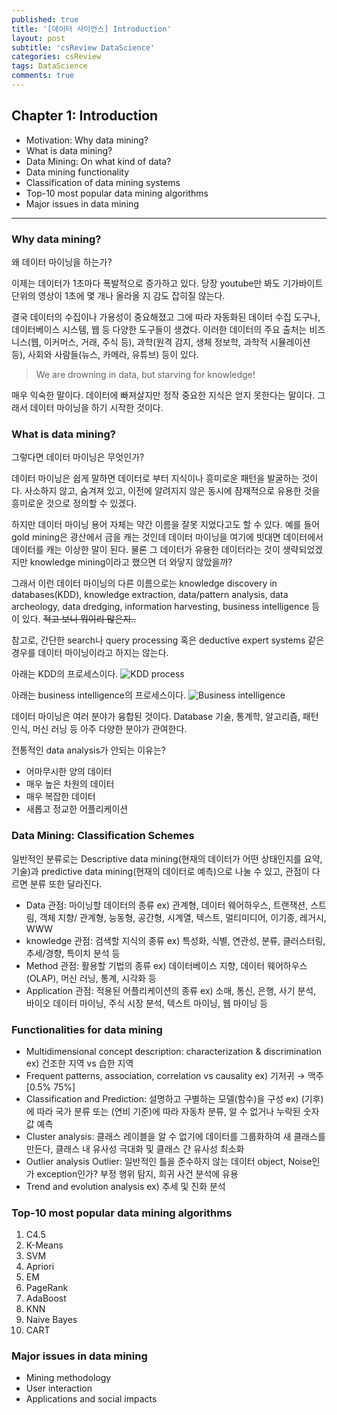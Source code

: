 ```yaml
---
published: true
title: '[데이터 사이언스] Introduction'
layout: post
subtitle: 'csReview DataScience'
categories: csReview
tags: DataScience
comments: true
---
```


## Chapter 1: Introduction
- Motivation: Why data mining?
- What is data mining?
- Data Mining: On what kind of data?
- Data mining functionality
- Classification of data mining systems
- Top-10 most popular data mining algorithms
- Major issues in data mining

---

### Why data mining?

왜 데이터 마이닝을 하는가?

이제는 데이터가 1초마다 폭발적으로 증가하고 있다. 당장 youtube만 봐도 기가바이트 단위의 영상이 1초에 몇 개나 올라올 지 감도 잡히질 않는다.

결국 데이터의 수집이나 가용성이 중요해졌고 그에 따라 자동화된 데이터 수집 도구나, 데이터베이스 시스템, 웹 등 다양한 도구들이 생겼다. 이러한 데이터의 주요 출처는 비즈니스(웹, 이커머스, 거래, 주식 등), 과학(원격 감지, 생체 정보학, 과학적 시뮬레이션 등), 사회와 사람들(뉴스, 카메라, 유튜브) 등이 있다.

> We are drowning in data, but starving for knowledge!

매우 익숙한 말이다. 데이터에 빠져살지만 정작 중요한 지식은 얻지 못한다는 말이다. 그래서 데이터 마이닝을 하기 시작한 것이다.

### What is data mining?

그렇다면 데이터 마이닝은 무엇인가?

데이터 마이닝은 쉽게 말하면 데이터로 부터 지식이나 흥미로운 패턴을 발굴하는 것이다. 사소하지 않고, 숨겨져 있고, 이전에 알려지지 않은 동시에 잠재적으로 유용한 것을 흥미로운 것으로 정의할 수 있겠다.

하지만 데이터 마이닝 용어 자체는 약간 이름을 잘못 지었다고도 할 수 있다. 예를 들어 gold mining은 광산에서 금을 캐는 것인데 데이터 마이닝을 여기에 빗대면 데이터에서 데이터를 캐는 이상한 말이 된다. 물론 그 데이터가 유용한 데이터라는 것이 생략되었겠지만 knowledge mining이라고 했으면 더 와닿지 않았을까?

그래서 이런 데이터 마이닝의 다른 이름으로는 knowledge discovery in databases(KDD), knowledge extraction, data/pattern analysis, data archeology, data dredging, information harvesting, business intelligence 등이 있다. ~~적고 보니 뭐이리 많은지..~~

참고로, 간단한 search나 query processing 혹은 deductive expert systems 같은 경우를 데이터 마이닝이라고 하지는 않는다.

아래는 KDD의 프로세스이다.
![KDD process](https://sundongkim-dev.github.io/assets/img/data_science/KDD.png)  

아래는 business intelligence의 프로세스이다.
![Business intelligence](https://sundongkim-dev.github.io/assets/img/data_science/business_intelligence.png)  

데이터 마이닝은 여러 분야가 융합된 것이다. Database 기술, 통계학, 알고리즘, 패턴 인식, 머신 러닝 등 아주 다양한 분야가 관여한다.

전통적인 data analysis가 안되는 이유는?
- 어마무시한 양의 데이터
- 매우 높은 차원의 데이터
- 매우 복잡한 데이터
- 새롭고 정교한 어플리케이션

### Data Mining: Classification Schemes

일반적인 분류로는 Descriptive data mining(현재의 데이터가 어떤 상태인지를 요약, 기술)과 predictive data mining(현재의 데이터로 예측)으로 나눌 수 있고, 관점이 다르면 분류 또한 달라진다.
- Data 관점: 마이닝할 데이터의 종류
ex) 관계형, 데이터 웨어하우스, 트랜잭션, 스트림, 객체 지향/
관계형, 능동형, 공간형, 시계열, 텍스트, 멀티미디어,
이기종, 레거시, WWW
- knowledge 관점: 검색할 지식의 종류
ex) 특성화, 식별, 연관성, 분류, 클러스터링,
추세/경향, 특이치 분석 등
- Method 관점: 활용할 기법의 종류
ex) 데이터베이스 지향, 데이터 웨어하우스(OLAP), 머신 러닝, 통계,
시각화 등
- Application 관점: 적용된 어플리케이션의 종류
ex) 소매, 통신, 은행, 사기 분석, 바이오 데이터 마이닝, 주식
시장 분석, 텍스트 마이닝, 웹 마이닝 등

### Functionalities for data mining
- Multidimensional concept description: characterization & discrimination
ex) 건조한 지역 vs 습한 지역
- Frequent patterns, association, correlation vs causality
ex) 기저귀 → 맥주[0.5% 75%]
- Classification and Prediction: 설명하고 구별하는 모델(함수)을 구성
ex) (기후)에 따라 국가 분류 또는 (연비 기준)에 따라 자동차 분류, 알 수 없거나 누락된 숫자 값 예측
- Cluster analysis: 클래스 레이블을 알 수 없기에 데이터를 그룹화하여 새 클래스를 만든다, 클래스 내 유사성 극대화 및 클래스 간 유사성 최소화
- Outlier analysis
Outlier: 일반적인 틀을 준수하지 않는 데이터 object, Noise인가 exception인가? 부정 행위 탐지, 희귀 사건 분석에 유용
- Trend and evolution analysis
ex) 추세 및 진화 분석

### Top-10 most popular data mining algorithms
1. C4.5
2. K-Means
3. SVM
4. Apriori
5. EM
6. PageRank
7. AdaBoost
7. KNN
7. Naive Bayes
10. CART

### Major issues in data mining
- Mining methodology
- User interaction
- Applications and social impacts
